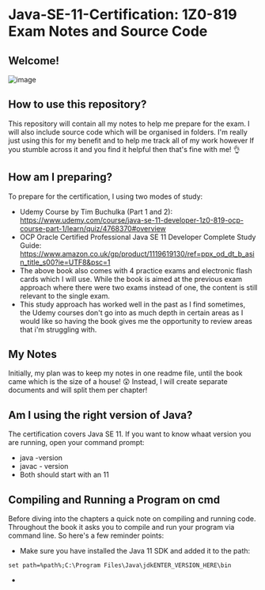 # Java-SE-11-Certification: 1Z0-819 Exam Notes and Source Code

## Welcome!

![image](https://user-images.githubusercontent.com/91537105/150771565-bda91800-eaf5-40e6-b00b-311e9f3775b5.png)

## How to use this repository?

This repository will contain all my notes to help me prepare for the exam. I will also include source code which will be organised in folders. I'm really just using this for my benefit and to help me track all of my work however If you stumble across it and you find it helpful then that's fine with me! 👌

## How am I preparing?

To prepare for the certification, I using two modes of study:
* Udemy Course by Tim Buchulka (Part 1 and 2): https://www.udemy.com/course/java-se-11-developer-1z0-819-ocp-course-part-1/learn/quiz/4768370#overview
* OCP Oracle Certified Professional Java SE 11 Developer Complete Study Guide: https://www.amazon.co.uk/gp/product/1119619130/ref=ppx_od_dt_b_asin_title_s00?ie=UTF8&psc=1
* The above book also comes with 4 practice exams and electronic flash cards which I will use. While the book is aimed at the previous exam approach where there were two exams instead of one, the content is still relevant to the single exam. 
* This study approach has worked well in the past as I find sometimes, the Udemy courses don't go into as much depth in certain areas as I would like so having the book gives me the opportunity to review areas that i'm struggling with.  

## My Notes

Initially, my plan was to keep my notes in one readme file, until the book came which is the size of a house! 😲 Instead, I will create separate documents and will split them per chapter!

## Am I using the right version of Java?

The certification covers Java SE 11. If you want to know whaat version you are running, open your command prompt:
* java -version
* javac - version
* Both should start with an 11

## Compiling and Running a Program on cmd

Before diving into the chapters a quick note on compiling and running code. Throughout the book it asks you to compile and run your program via command line. So here's a few reminder points:

* Make sure you have installed the Java 11 SDK and added it to the path: 

```
set path=%path%;C:\Program Files\Java\jdkENTER_VERSION_HERE\bin
```
* 

